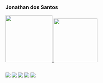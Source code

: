 ### Jonathan dos Santos 

<div aling="center">
  <a href="https://github.com/jonathans023">
  <img height="150em" src="https://github-readme-stats.vercel.app/api?username=jonathans023&show_icons=true&theme=dark&include_all_commits=true&count_private=true"/>
  <img height="140em" src="https://github-readme-stats.vercel.app/api/top-langs/?username=jonathans023&layout=compact&langs_count=7&theme=dark"/>
</div>

  ##
  
  <div>
    <a href="https://www.youtube.com/channel/UCxWi8-MHrauDFgAo1HaXO0g" target="_blank"><img src="https://img.shields.io/badge/YouTube-FF0000?style=for-the-badge&logo=youtube&logoColor=white" target="_blank"></a>
    <a href="https://instagram.com/jows989" target="_blank"><img src="https://img.shields.io/badge/Instagram-E4405F?style=for-the-badge&logo=instagram&logoColor=white" target="_blank"></a>
  	<a href="https://wa.me/qr/YWTA6EPUGNA5E1" target="_blank"><img src="https://img.shields.io/badge/WhatsApp-25D366?style=for-the-badge&logo=whatsapp&logoColor=white" target="_blank"></a>
    <a href = "mailto:js98867@gmail.com"><img src="https://img.shields.io/badge/Gmail-D14836?style=for-the-badge&logo=gmail&logoColor=white" target="_blank"></a>
    <a href="https://www.linkedin.com/in/jonathan-santos-a61701208" target="_blank"><img src="https://img.shields.io/badge/-LinkedIn-%230077B5?style=for-the-badge&logo=linkedin&logoColor=white" target="_blank"></a> 
  </div>
